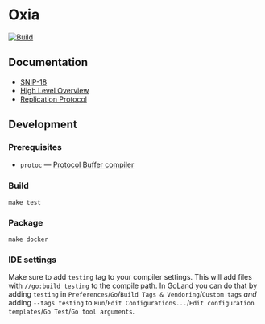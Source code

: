 # Oxia

[![Build](https://github.com/streamnative/oxia/actions/workflows/pr_build_and_test.yaml/badge.svg)](https://github.com/streamnative/oxia/actions/workflows/pr_build_and_test.yaml)

## Documentation
* [SNIP-18][snip]
* [High Level Overview][overview]
* [Replication Protocol][rep]

## Development

### Prerequisites
* `protoc` — [Protocol Buffer compiler][protoc]

### Build
```shell
make test
```

### Package
```shell
make docker
```

### IDE settings
Make sure to add `testing` tag to your compiler settings. This will add files with `//go:build testing` to the compile path.
In GoLand you can do that by adding `testing` in `Preferences`/`Go`/`Build Tags & Vendoring`/`Custom tags` *and* adding `--tags testing` to `Run`/`Edit Configurations...`/`Edit configuration templates`/`Go Test`/`Go tool arguments`.

[snip]: https://streamnative.slab.com/public/posts/snip-18-scalable-metadata-service-03fw44kd
[overview]: docs/Scalable%20Metadata%20Service.md
[rep]: tlaplus/REPLICATION_PROTOCOL.md
[protoc]: https://github.com/protocolbuffers/protobuf#protocol-compiler-installation
[grpc]: https://grpc.io/docs/languages/go/quickstart/
